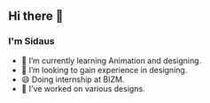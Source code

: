 ## Hi there 👋


### I'm Sidaus


- 🔭 I’m currently learning Animation and designing.
- 👯 I’m looking to gain experience in designing.
- 😄 Doing internship at BIZM.
- 🌱 I've worked on various designs.
